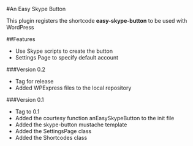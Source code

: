 #An Easy Skype Button

This plugin registers the shortcode **easy-skype-button** to be used with WordPress
 
 

##Features

* Use Skype scripts to create the button
* Settings Page to specify default account


###Version 0.2

* Tag for release
* Added WPExpress files to the local repository

###Version 0.1

* Tag to 0.1
* Added the courtesy function anEasySkypeButton to the init file
* Added the skype-button mustache template
* Added the SettingsPage class
* Added the Shortcodes class